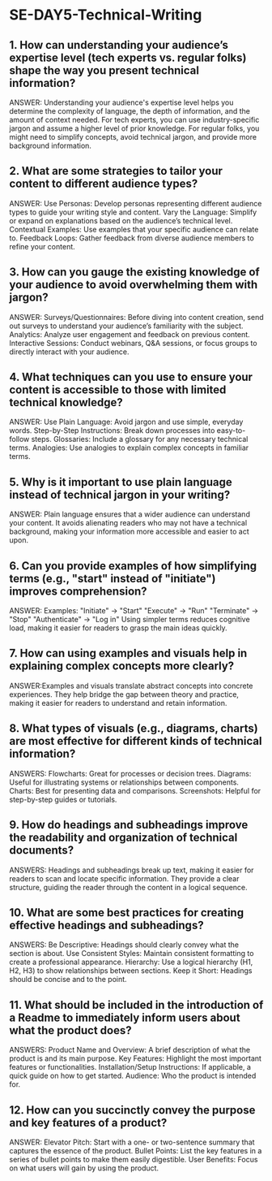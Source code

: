 # SE-DAY5-Technical-Writing

## 1. How can understanding your audience’s expertise level (tech experts vs. regular folks) shape the way you present technical information?

ANSWER:
Understanding your audience's expertise level helps you determine the complexity of language, the depth of information, and the amount of context needed. For tech experts, you can use industry-specific jargon and assume a higher level of prior knowledge. For regular folks, you might need to simplify concepts, avoid technical jargon, and provide more background information.

## 2. What are some strategies to tailor your content to different audience types?

ANSWER:
Use Personas: Develop personas representing different audience types to guide your writing style and content.
Vary the Language: Simplify or expand on explanations based on the audience’s technical level.
Contextual Examples: Use examples that your specific audience can relate to.
Feedback Loops: Gather feedback from diverse audience members to refine your content.

## 3. How can you gauge the existing knowledge of your audience to avoid overwhelming them with jargon?

ANSWER:
Surveys/Questionnaires: Before diving into content creation, send out surveys to understand your audience’s familiarity with the subject.
Analytics: Analyze user engagement and feedback on previous content.
Interactive Sessions: Conduct webinars, Q&A sessions, or focus groups to directly interact with your audience.

## 4. What techniques can you use to ensure your content is accessible to those with limited technical knowledge?

ANSWER:
Use Plain Language: Avoid jargon and use simple, everyday words.
Step-by-Step Instructions: Break down processes into easy-to-follow steps.
Glossaries: Include a glossary for any necessary technical terms.
Analogies: Use analogies to explain complex concepts in familiar terms.

## 5. Why is it important to use plain language instead of technical jargon in your writing?

ANSWER:
Plain language ensures that a wider audience can understand your content. It avoids alienating readers who may not have a technical background, making your information more accessible and easier to act upon.

## 6. Can you provide examples of how simplifying terms (e.g., "start" instead of "initiate") improves comprehension?

ANSWER:
Examples:
"Initiate" → "Start"
"Execute" → "Run"
"Terminate" → "Stop"
"Authenticate" → "Log in" Using simpler terms reduces cognitive load, making it easier for readers to grasp the main ideas quickly.

## 7. How can using examples and visuals help in explaining complex concepts more clearly?

ANSWER:Examples and visuals translate abstract concepts into concrete experiences. They help bridge the gap between theory and practice, making it easier for readers to understand and retain information.

## 8. What types of visuals (e.g., diagrams, charts) are most effective for different kinds of technical information?

ANSWERS:
Flowcharts: Great for processes or decision trees.
Diagrams: Useful for illustrating systems or relationships between components.
Charts: Best for presenting data and comparisons.
Screenshots: Helpful for step-by-step guides or tutorials.

## 9. How do headings and subheadings improve the readability and organization of technical documents?

ANSWERS:
Headings and subheadings break up text, making it easier for readers to scan and locate specific information. They provide a clear structure, guiding the reader through the content in a logical sequence.

## 10. What are some best practices for creating effective headings and subheadings?

ANSWERS:
Be Descriptive: Headings should clearly convey what the section is about.
Use Consistent Styles: Maintain consistent formatting to create a professional appearance.
Hierarchy: Use a logical hierarchy (H1, H2, H3) to show relationships between sections.
Keep it Short: Headings should be concise and to the point.

## 11. What should be included in the introduction of a Readme to immediately inform users about what the product does?

ANSWERS:
Product Name and Overview: A brief description of what the product is and its main purpose.
Key Features: Highlight the most important features or functionalities.
Installation/Setup Instructions: If applicable, a quick guide on how to get started.
Audience: Who the product is intended for.

## 12. How can you succinctly convey the purpose and key features of a product?

ANSWER:
Elevator Pitch: Start with a one- or two-sentence summary that captures the essence of the product.
Bullet Points: List the key features in a series of bullet points to make them easily digestible.
User Benefits: Focus on what users will gain by using the product.
